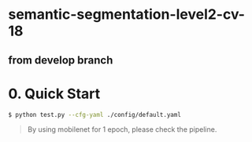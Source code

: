 # semantic-segmentation-level2-cv-18
## from develop branch

# 0. Quick Start
```bash
$ python test.py --cfg-yaml ./config/default.yaml
```
> By using mobilenet for 1 epoch, please check the pipeline.